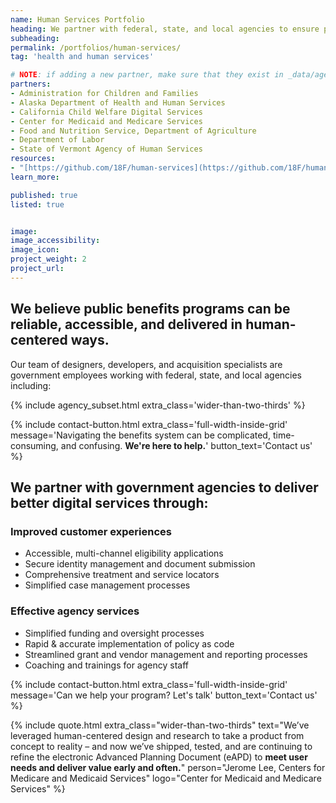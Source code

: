 ```yaml
---
name: Human Services Portfolio
heading: We partner with federal, state, and local agencies to ensure people receive the public benefits they need.
subheading:
permalink: /portfolios/human-services/
tag: 'health and human services'

# NOTE: if adding a new partner, make sure that they exist in _data/agencies.yml
partners:
- Administration for Children and Families
- Alaska Department of Health and Human Services
- California Child Welfare Digital Services
- Center for Medicaid and Medicare Services
- Food and Nutrition Service, Department of Agriculture
- Department of Labor
- State of Vermont Agency of Human Services
resources:
- "[https://github.com/18F/human-services](https://github.com/18F/human-services)"
learn_more:

published: true
listed: true


image:
image_accessibility:
image_icon:
project_weight: 2
project_url:
---
```

## We believe public benefits programs can be reliable, accessible, and delivered in human-centered ways.

Our team of designers, developers, and acquisition specialists are government employees working with federal, state, and local agencies including:

{% include agency_subset.html extra_class='wider-than-two-thirds' %}

{% include contact-button.html extra_class='full-width-inside-grid' message='Navigating the benefits system can be complicated, time-consuming, and confusing. <b>We\'re here to help.</b>' button_text='Contact us' %}

## We partner with government agencies to deliver better digital services through:

### Improved customer experiences
- Accessible, multi-channel eligibility applications
- Secure identity management and document submission
- Comprehensive treatment and service locators
- Simplified case management processes

### Effective agency services
- Simplified funding and oversight processes
- Rapid & accurate implementation of policy as code
- Streamlined grant and vendor management and reporting processes
- Coaching and trainings for agency staff

{% include contact-button.html extra_class='full-width-inside-grid' message='Can we help your program? Let\'s talk' button_text='Contact us' %}

{% include quote.html extra_class="wider-than-two-thirds" text="We’ve leveraged human-centered design and research to take a product from concept to reality – and now we’ve shipped, tested, and are continuing to refine the electronic Advanced Planning Document (eAPD) to <b>meet user needs and deliver value early and often.</b>" person="Jerome Lee, Centers for Medicare and Medicaid Services" logo="Center for Medicaid and Medicare Services" %}
